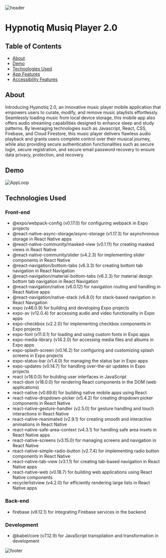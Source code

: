 <!-- Header -->

![header](https://capsule-render.vercel.app/api?type=waving&color=0:301D42,10:553373,20:7a49a5,30:6D4194,40:A17FC0,50:C9B6DB,60:A17FC0,70:6D4194,80:7a49a5,90:553373,100:301D42&height=180&text=CJ%20Jones&fontAlignY=35&animation=scaleIn&desc=Software%20Engineer&descAlign=80&descAlignY=59&descSize=30)

# Hypnotiq Musiq Player 2.0

## Table of Contents

- [About](#about)
- [Demo](#demo)
- [Technologies Used](#technologies-used)
- [App Features](#app-features)
- [Accessibility Features](#accessibility-features)

## About

Introducing Hypnotiq 2.0, an innovative music player mobile application that empowers users to curate, modify, and remove music playlists effortlessly. Seamlessly loading music from local device storage, this mobile app also offers audio streaming capabilities designed to enhance sleep and study patterns. By leveraging technologies such as Javascript, React, CSS, Firebase, and Cloud Firestore, this music player delivers flawless audio playback and grants users complete control over their musical journey, while also providing secure authentication functionalities such as secure login, secure registration, and secure email password recovery to ensure data privacy, protection, and recovery.

## Demo

![AppLoop](https://i.imgur.com/modvRWr.gif)

## Technologies Used

### Front-end

- @expo/webpack-config (v0.17.0) for configuring webpack in Expo projects
- @react-native-async-storage/async-storage (v1.17.3) for asynchronous storage in React Native apps
- @react-native-community/masked-view (v0.1.11) for creating masked views in React Native
- @react-native-community/slider (v4.2.3) for implementing slider components in React Native
- @react-navigation/bottom-tabs (v6.3.3) for creating bottom tab navigation in React Navigation
- @react-navigation/material-bottom-tabs (v6.2.3) for material design bottom tab navigation in React Navigation
- @react-navigation/native (v6.0.12) for navigation routing and handling in React Native apps
- @react-navigation/native-stack (v6.8.0) for stack-based navigation in React Navigation
- expo (v46.0.9) for building and developing Expo projects
- expo-av (v12.0.4) for accessing audio and video functionality in Expo apps
- expo-checkbox (v2.2.0) for implementing checkbox components in Expo projects
- expo-font (v11.0.1) for loading and using custom fonts in Expo apps
- expo-media-library (v14.2.0) for accessing media files and albums in Expo apps
- expo-splash-screen (v0.16.2) for configuring and customizing splash screens in Expo projects
- expo-status-bar (v1.4.0) for managing the status bar in Expo apps
- expo-updates (v0.14.7) for handling over-the-air updates in Expo projects
- react (v18.0.0) for building user interfaces in JavaScript
- react-dom (v18.0.0) for rendering React components in the DOM (web applications)
- react-native (v0.69.6) for building native mobile apps using React
- react-native-dropdown-picker (v5.4.2) for creating dropdown picker components in React Native
- react-native-gesture-handler (v2.5.0) for gesture handling and touch interactions in React Native
- react-native-reanimated (v2.9.1) for creating smooth and interactive animations in React Native
- react-native-safe-area-context (v4.3.1) for handling safe area insets in React Native apps
- react-native-screens (v3.15.0) for managing screens and navigation in React Native
- react-native-simple-radio-button (v2.7.4) for implementing radio button components in React Native
- react-native-tab-view (v3.1.1) for creating tab-based navigation in React Native apps
- react-native-web (v0.18.7) for building web applications using React Native components
- recyclerlistview (v4.2.0) for efficiently rendering large lists in React Native apps

### Back-end

- firebase (v9.12.1) for integrating Firebase services in the backend

### Development

- @babel/core (v7.12.9) for JavaScript transpilation and transformation in development

<!-- Footer -->

![footer](https://capsule-render.vercel.app/api?type=waving&color=0:301D42,10:553373,20:7a49a5,30:6D4194,40:A17FC0,50:C9B6DB,60:A17FC0,70:6D4194,80:7a49a5,90:553373,100:301D42&height=100&reversal=true&section=footer)
